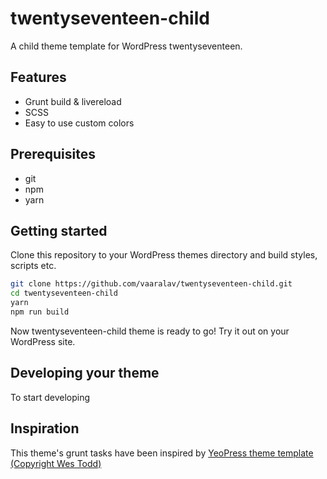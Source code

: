 # twentyseventeen-child
A child theme template for WordPress twentyseventeen.

## Features
- Grunt build & livereload
- SCSS
- Easy to use custom colors

## Prerequisites
- git
- npm
- yarn

## Getting started
Clone this repository to your WordPress themes directory and build styles, scripts etc.

```bash
git clone https://github.com/vaaralav/twentyseventeen-child.git
cd twentyseventeen-child
yarn
npm run build
```

Now twentyseventeen-child theme is ready to go! Try it out on your WordPress site.

## Developing your theme
To start developing

## Inspiration
This theme's grunt tasks have been inspired by [YeoPress theme template (Copyright Wes Todd)](https://github.com/wesleytodd/YeoPress/tree/template)
